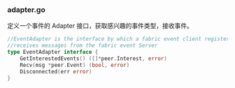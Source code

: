 ### adapter.go

定义一个事件的 Adapter 接口，获取感兴趣的事件类型，接收事件。

```go
//EventAdapter is the interface by which a fabric event client registers interested events and
//receives messages from the fabric event Server
type EventAdapter interface {
	GetInterestedEvents() ([]*peer.Interest, error)
	Recv(msg *peer.Event) (bool, error)
	Disconnected(err error)
}
```